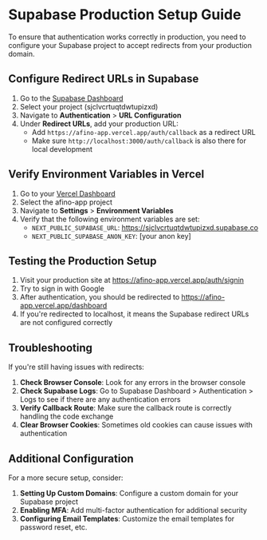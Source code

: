# Supabase Production Setup Guide

To ensure that authentication works correctly in production, you need to configure your Supabase project to accept redirects from your production domain.

## Configure Redirect URLs in Supabase

1. Go to the [Supabase Dashboard](https://app.supabase.com/)
2. Select your project (sjclvcrtuqtdwtupizxd)
3. Navigate to **Authentication** > **URL Configuration**
4. Under **Redirect URLs**, add your production URL:
   - Add `https://afino-app.vercel.app/auth/callback` as a redirect URL
   - Make sure `http://localhost:3000/auth/callback` is also there for local development

## Verify Environment Variables in Vercel

1. Go to your [Vercel Dashboard](https://vercel.com/)
2. Select the afino-app project
3. Navigate to **Settings** > **Environment Variables**
4. Verify that the following environment variables are set:
   - `NEXT_PUBLIC_SUPABASE_URL`: https://sjclvcrtuqtdwtupizxd.supabase.co
   - `NEXT_PUBLIC_SUPABASE_ANON_KEY`: [your anon key]

## Testing the Production Setup

1. Visit your production site at https://afino-app.vercel.app/auth/signin
2. Try to sign in with Google
3. After authentication, you should be redirected to https://afino-app.vercel.app/dashboard
4. If you're redirected to localhost, it means the Supabase redirect URLs are not configured correctly

## Troubleshooting

If you're still having issues with redirects:

1. **Check Browser Console**: Look for any errors in the browser console
2. **Check Supabase Logs**: Go to Supabase Dashboard > Authentication > Logs to see if there are any authentication errors
3. **Verify Callback Route**: Make sure the callback route is correctly handling the code exchange
4. **Clear Browser Cookies**: Sometimes old cookies can cause issues with authentication

## Additional Configuration

For a more secure setup, consider:

1. **Setting Up Custom Domains**: Configure a custom domain for your Supabase project
2. **Enabling MFA**: Add multi-factor authentication for additional security
3. **Configuring Email Templates**: Customize the email templates for password reset, etc. 
